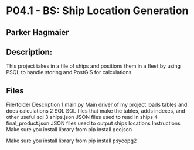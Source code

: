 # P04.1 - BS: Ship Location Generation
## Parker Hagmaier
## Description:
This project takes in a file of ships and positions them in a fleet by using PSQL to handle storing and PostGIS for calculations.

## Files
File/folder	Description
1	main.py	Main driver of my project loads tables and does calculations
2	SQL	SQL files that make the tables, adds indexes, and other useful sql
3	ships.json	JSON files used to read in ships
4	final_product.json	JSON files used to output ships locations
Instructions
Make sure you install library from pip install geojson

Make sure you install library from pip install psycopg2

